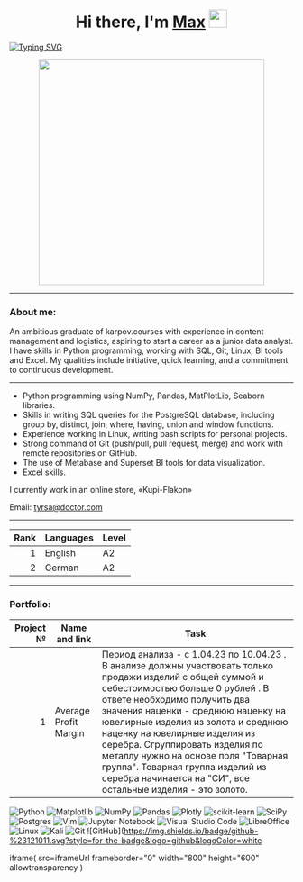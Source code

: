 <h1 align="center">Hi there, I'm <a href="https://daniilshat.ru/" target="_blank">Max</a> 
<img src="https://github.com/blackcater/blackcater/raw/main/images/Hi.gif" height="32"/></h1>

[![Typing SVG](https://readme-typing-svg.herokuapp.com?color=%2336BCF7&lines=i+am+a+Data+Analyst)](https://git.io/typing-svg)

<div id="header" align="center">
  <img src="https://s10.gifyu.com/images/SYolE.gif" width="400"/>
</div>

<hr width="100%" color="green" />

<h3>About me:</h3>

An ambitious graduate of karpov.courses with experience in content management and logistics, aspiring to start a career as a junior data analyst. 
I have skills in Python programming, working with SQL, Git, Linux, BI tools and Excel. 
My qualities include initiative, quick learning, and a commitment to continuous development.

<hr width="100%" color="green" />

- Python programming using NumPy, Pandas, MatPlotLib, Seaborn libraries.
- Skills in writing SQL queries for the PostgreSQL database, including group by, distinct, join, where, having, union and window functions.
- Experience working in Linux, writing bash scripts for personal projects.
- Strong command of Git (push/pull, pull request, merge) and work with remote repositories on GitHub.
- The use of Metabase and Superset BI tools for data visualization.
- Excel skills.

I currently work in an online store, «Kupi-Flakon»

Email: tyrsa@doctor.com

<hr width="100%" color="green" />


| Rank | Languages     | Level
|-----:|---------------|-------|
|     1| English       | A2    |
|     2| German        | A2    |

<hr width="100%" color="green" />

<h3>Portfolio:</h3>

| Project № | Name and link     | Task  |
|--------:| ------------------|-------|
|  1  | Average Profit Margin           | Период анализа - с 1.04.23 по 10.04.23 . В анализе должны участвовать только продажи изделий с общей суммой и себестоимостью больше 0 рублей . В ответе необходимо получить два значения наценки - среднюю наценку на ювелирные изделия из золота и среднюю наценку на ювелирные изделия из серебра. Сгруппировать изделия по металлу нужно на основе поля "Товарная группа". Товарная группа изделий из серебра начинается на "СИ", все остальные изделия - это золото.    |


![Python](https://img.shields.io/badge/python-3670A0?style=for-the-badge&logo=python&logoColor=ffdd54)
![Matplotlib](https://img.shields.io/badge/Matplotlib-%23ffffff.svg?style=for-the-badge&logo=Matplotlib&logoColor=black)
![NumPy](https://img.shields.io/badge/numpy-%23013243.svg?style=for-the-badge&logo=numpy&logoColor=white)
![Pandas](https://img.shields.io/badge/pandas-%23150458.svg?style=for-the-badge&logo=pandas&logoColor=white)
![Plotly](https://img.shields.io/badge/Plotly-%233F4F75.svg?style=for-the-badge&logo=plotly&logoColor=white)
![scikit-learn](https://img.shields.io/badge/scikit--learn-%23F7931E.svg?style=for-the-badge&logo=scikit-learn&logoColor=white)
![SciPy](https://img.shields.io/badge/SciPy-%230C55A5.svg?style=for-the-badge&logo=scipy&logoColor=%white)
![Postgres](https://img.shields.io/badge/postgres-%23316192.svg?style=for-the-badge&logo=postgresql&logoColor=white)
![Vim](https://img.shields.io/badge/VIM-%2311AB00.svg?style=for-the-badge&logo=vim&logoColor=white)
![Jupyter Notebook](https://img.shields.io/badge/jupyter-%23FA0F00.svg?style=for-the-badge&logo=jupyter&logoColor=white)
![Visual Studio Code](https://img.shields.io/badge/Visual%20Studio%20Code-0078d7.svg?style=for-the-badge&logo=visual-studio-code&logoColor=white)
![LibreOffice](https://img.shields.io/badge/LibreOffice-%2318A303?style=for-the-badge&logo=LibreOffice&logoColor=white)
![Linux](https://img.shields.io/badge/Linux-FCC624?style=for-the-badge&logo=linux&logoColor=black)
![Kali](https://img.shields.io/badge/Kali-268BEE?style=for-the-badge&logo=kalilinux&logoColor=white)
![Git](https://img.shields.io/badge/git-%23F05033.svg?style=for-the-badge&logo=git&logoColor=white)
![GitHub](https://img.shields.io/badge/github-%23121011.svg?style=for-the-badge&logo=github&logoColor=white



iframe(
    src=iframeUrl
    frameborder="0"
    width="800"
    height="600"
    allowtransparency
)
